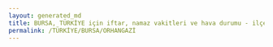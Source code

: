 ```yaml
---
layout: generated_md
title: BURSA, TÜRKİYE için iftar, namaz vakitleri ve hava durumu - ilçe/eyalet seç
permalink: /TÜRKİYE/BURSA/ORHANGAZİ
---
```


<script type="text/javascript">
  var country = TÜRKİYE;
  var city = BURSA;
  var state = ORHANGAZİ;
  var lat = 72;
  var lon = 21;
</script>

